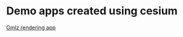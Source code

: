 <!DOCTYPE html>
<html lang="en">
	<head>
	<title>Cesium demo apps</title>
	</head>
	<body>
		<h1>Demo apps created using cesium</h1>
		<a href="demos/gmlzLoader/index.html">Gmlz rendering app</a>
	</body>	
</html>